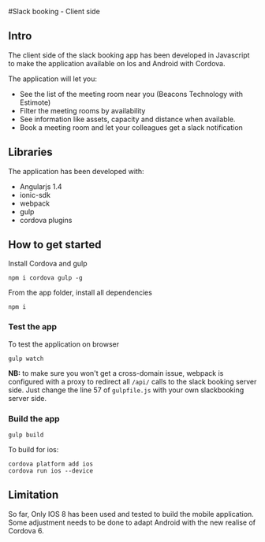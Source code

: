 #Slack booking - Client side

## Intro

The client side of the slack booking app has been developed in Javascript to make the application available on Ios and Android with Cordova.

The application will let you:

* See the list of the meeting room near you (Beacons Technology with Estimote)
* Filter the meeting rooms by availability
* See information like assets, capacity and distance when available.
* Book a meeting room and let your colleagues get a slack notification

## Libraries

The application has been developed with:

* Angularjs 1.4
* ionic-sdk
* webpack
* gulp
* cordova plugins

## How to get started

Install Cordova and gulp

```
npm i cordova gulp -g
```

From the app folder, install all dependencies

```
npm i
```

### Test the app

To test the application on browser

```
gulp watch
```

**NB:** to make sure you won't get a cross-domain issue, webpack is configured with a proxy to redirect all `/api/` calls to the slack booking server side. Just change the line 57 of `gulpfile.js` with your own slackbooking server side.

### Build the app

```
gulp build
```

To build for ios:

```
cordova platform add ios
cordova run ios --device
```

## Limitation

So far, Only IOS 8 has been used and tested to build the mobile application. Some adjustment needs to be done to adapt Android with the new realise of Cordova 6.
